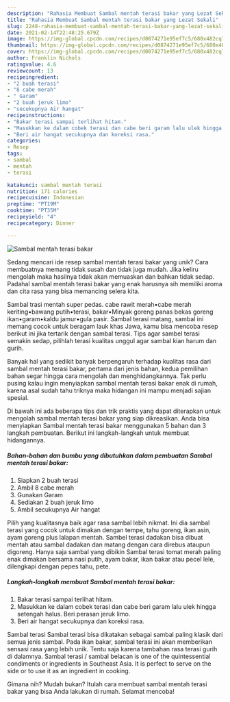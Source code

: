 ```yaml
---
description: "Rahasia Membuat Sambal mentah terasi bakar yang Lezat Sekali"
title: "Rahasia Membuat Sambal mentah terasi bakar yang Lezat Sekali"
slug: 2248-rahasia-membuat-sambal-mentah-terasi-bakar-yang-lezat-sekali
date: 2021-02-14T22:48:25.679Z
image: https://img-global.cpcdn.com/recipes/d0874271e95ef7c5/680x482cq70/sambal-mentah-terasi-bakar-foto-resep-utama.jpg
thumbnail: https://img-global.cpcdn.com/recipes/d0874271e95ef7c5/680x482cq70/sambal-mentah-terasi-bakar-foto-resep-utama.jpg
cover: https://img-global.cpcdn.com/recipes/d0874271e95ef7c5/680x482cq70/sambal-mentah-terasi-bakar-foto-resep-utama.jpg
author: Franklin Nichols
ratingvalue: 4.6
reviewcount: 13
recipeingredient:
- "2 buah terasi"
- "8 cabe merah"
- " Garam"
- "2 buah jeruk limo"
- "secukupnya Air hangat"
recipeinstructions:
- "Bakar terasi sampai terlihat hitam."
- "Masukkan ke dalam cobek terasi dan cabe beri garam lalu ulek hingga setengah halus. Beri perasan jeruk limo."
- "Beri air hangat secukupnya dan koreksi rasa."
categories:
- Resep
tags:
- sambal
- mentah
- terasi

katakunci: sambal mentah terasi 
nutrition: 171 calories
recipecuisine: Indonesian
preptime: "PT19M"
cooktime: "PT35M"
recipeyield: "4"
recipecategory: Dinner

---
```



![Sambal mentah terasi bakar](https://img-global.cpcdn.com/recipes/d0874271e95ef7c5/680x482cq70/sambal-mentah-terasi-bakar-foto-resep-utama.jpg)

Sedang mencari ide resep sambal mentah terasi bakar yang unik? Cara membuatnya memang tidak susah dan tidak juga mudah. Jika keliru mengolah maka hasilnya tidak akan memuaskan dan bahkan tidak sedap. Padahal sambal mentah terasi bakar yang enak harusnya sih memiliki aroma dan cita rasa yang bisa memancing selera kita.

Sambal trasi mentah super pedas. cabe rawit merah•cabe merah keriting•bawang putih•terasi, bakar•Minyak goreng panas bekas goreng ikan•garam•kaldu jamur•gula pasir. Sambal terasi matang, sambal ini memang cocok untuk beragam lauk khas Jawa, kamu bisa mencoba resep berikut ini jika tertarik dengan sambal terasi. Tips agar sambel terasi semakin sedap, pilihlah terasi kualitas unggul agar sambal kian harum dan gurih.

Banyak hal yang sedikit banyak berpengaruh terhadap kualitas rasa dari sambal mentah terasi bakar, pertama dari jenis bahan, kedua pemilihan bahan segar hingga cara mengolah dan menghidangkannya. Tak perlu pusing kalau ingin menyiapkan sambal mentah terasi bakar enak di rumah, karena asal sudah tahu triknya maka hidangan ini mampu menjadi sajian spesial.


Di bawah ini ada beberapa tips dan trik praktis yang dapat diterapkan untuk mengolah sambal mentah terasi bakar yang siap dikreasikan. Anda bisa menyiapkan Sambal mentah terasi bakar menggunakan 5 bahan dan 3 langkah pembuatan. Berikut ini langkah-langkah untuk membuat hidangannya.

<!--inarticleads1-->

##### Bahan-bahan dan bumbu yang dibutuhkan dalam pembuatan Sambal mentah terasi bakar:

1. Siapkan 2 buah terasi
1. Ambil 8 cabe merah
1. Gunakan  Garam
1. Sediakan 2 buah jeruk limo
1. Ambil secukupnya Air hangat


Pilih yang kualitasnya baik agar rasa sambal lebih nikmat. Ini dia sambal terasi yang cocok untuk dimakan dengan tempe, tahu goreng, ikan asin, ayam goreng plus lalapan mentah. Sambel terasi dadakan bisa dibuat mentah atau sambal dadakan dan matang dengan cara direbus ataupun digoreng. Hanya saja sambal yang dibikin Sambal terasi tomat merah paling enak dimakan bersama nasi putih, ayam bakar, ikan bakar atau pecel lele, dilengkapi dengan pepes tahu, pete. 

<!--inarticleads2-->

##### Langkah-langkah membuat Sambal mentah terasi bakar:

1. Bakar terasi sampai terlihat hitam.
1. Masukkan ke dalam cobek terasi dan cabe beri garam lalu ulek hingga setengah halus. Beri perasan jeruk limo.
1. Beri air hangat secukupnya dan koreksi rasa.


Sambal terasi Sambal terasi bisa dikatakan sebagai sambal paling klasik dari semua jenis sambal. Pada ikan bakar, sambal terasi ini akan memberikan sensasi rasa yang lebih unik. Tentu saja karena tambahan rasa terasi gurih di dalamnya. Sambal terasi / sambal belacan is one of the quintessential condiments or ingredients in Southeast Asia. It is perfect to serve on the side or to use it as an ingredient in cooking. 

Gimana nih? Mudah bukan? Itulah cara membuat sambal mentah terasi bakar yang bisa Anda lakukan di rumah. Selamat mencoba!
